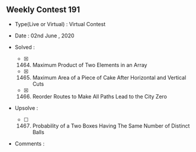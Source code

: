 ## Weekly Contest 191

* Type(Live or Virtual) : Virtual Contest

* Date : 02nd June , 2020

* Solved :

    * [X] 1464. Maximum Product of Two Elements in an Array
    * [X] 1465. Maximum Area of a Piece of Cake After Horizontal and Vertical Cuts
    * [X] 1466. Reorder Routes to Make All Paths Lead to the City Zero

* Upsolve :

    * [ ] 1467. Probability of a Two Boxes Having The Same Number of Distinct Balls

* Comments :
